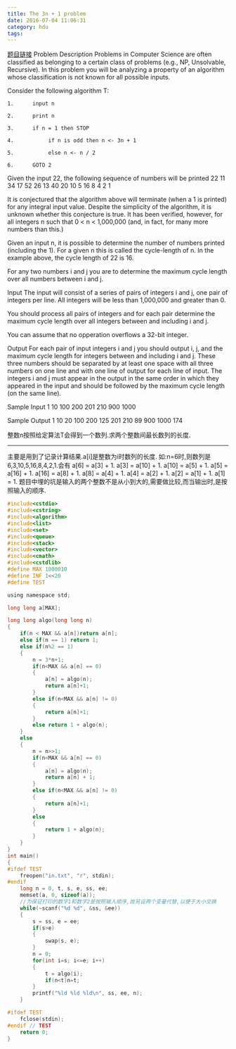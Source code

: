 ```yaml
---
title: The 3n + 1 problem
date: 2016-07-04 11:06:31
category: hdu
tags:
---
```

[题目链接](http://acm.hdu.edu.cn/showproblem.php?pid=1032)
Problem Description
Problems in Computer Science are often classified as belonging to a certain class of problems (e.g., NP, Unsolvable, Recursive). In this problem you will be analyzing a property of an algorithm whose classification is not known for all possible inputs.

Consider the following algorithm T: 


    1.      input n

    2.      print n

    3.      if n = 1 then STOP

    4.           if n is odd then n <- 3n + 1

    5.           else n <- n / 2

    6.      GOTO 2


Given the input 22, the following sequence of numbers will be printed 22 11 34 17 52 26 13 40 20 10 5 16 8 4 2 1 

It is conjectured that the algorithm above will terminate (when a 1 is printed) for any integral input value. Despite the simplicity of the algorithm, it is unknown whether this conjecture is true. It has been verified, however, for all integers n such that 0 < n < 1,000,000 (and, in fact, for many more numbers than this.) 

Given an input n, it is possible to determine the number of numbers printed (including the 1). For a given n this is called the cycle-length of n. In the example above, the cycle length of 22 is 16. 

For any two numbers i and j you are to determine the maximum cycle length over all numbers between i and j. 
 

Input
The input will consist of a series of pairs of integers i and j, one pair of integers per line. All integers will be less than 1,000,000 and greater than 0. 

You should process all pairs of integers and for each pair determine the maximum cycle length over all integers between and including i and j. 

You can assume that no opperation overflows a 32-bit integer.
 

Output
For each pair of input integers i and j you should output i, j, and the maximum cycle length for integers between and including i and j. These three numbers should be separated by at least one space with all three numbers on one line and with one line of output for each line of input. The integers i and j must appear in the output in the same order in which they appeared in the input and should be followed by the maximum cycle length (on the same line). 
 

Sample Input
1 10
100 200
201 210
900 1000
 

Sample Output
1 10 20
100 200 125
201 210 89
900 1000 174

整数n按照给定算法T会得到一个数列.求两个整数间最长数列的长度.
<hr/>
主要是用到了记录计算结果.a[i]是整数为i时数列的长度.
如:n=6时,则数列是6,3,10,5,16,8,4,2,1.会有
a[6] = a[3] + 1.
a[3] = a[10] + 1.
a[10] = a[5] + 1.
a[5] = a[16] + 1.
a[16] = a[8] + 1.
a[8] = a[4] + 1.
a[4] = a[2] + 1.
a[2] = a[1] + 1.
a[1] = 1. 
题目中埋的坑是输入的两个整数不是从小到大的,需要做比较,而当输出时,是按照输入的顺序.

```c
#include<cstdio>
#include<cstring>
#include<algorithm>
#include<list>
#include<set>
#include<queue>
#include<stack>
#include<vector>
#include<cmath>
#include<cstdlib>
#define MAX 1000010
#define INF 1<<20
#define TEST

using namespace std;

long long a[MAX];

long long algo(long long n)
{
    if(n < MAX && a[n])return a[n];
    else if(n == 1) return 1;
    else if(n%2 == 1)
    {
        n = 3*n+1;
        if(n<MAX && a[n] == 0)
        {
            a[n] = algo(n);
            return a[n]+1;
        }
        else if(n<MAX && a[n] != 0)
        {
            return a[n]+1;
        }
        else return 1 + algo(n);
    }
    else
    {
        n = n>>1;
        if(n<MAX && a[n] == 0)
        {
            a[n] = algo(n);
            return a[n] + 1;
        }
        else if(n<MAX && a[n] != 0)
        {
            return a[n]+1;
        }
        else
        {
            return 1 + algo(n);
        }
    }
}
int main()
{
#ifdef TEST
    freopen("in.txt", "r", stdin);
#endif
    long n = 0, t, s, e, ss, ee;
    memset(a, 0, sizeof(a));
    //为保证打印的数字1和数字2是按照输入顺序,故另设两个变量代替,以便于大小交换
    while(~scanf("%d %d", &ss, &ee))
    {
        s = ss, e = ee;
        if(s>e)
        {
            swap(s, e);
        }
        n = 0;
        for(int i=s; i<=e; i++)
        {
            t = algo(i);
            if(n<t)n=t;
        }
        printf("%ld %ld %ld\n", ss, ee, n);
    }

#ifdef TEST
    fclose(stdin);
#endif // TEST
    return 0;
}

```